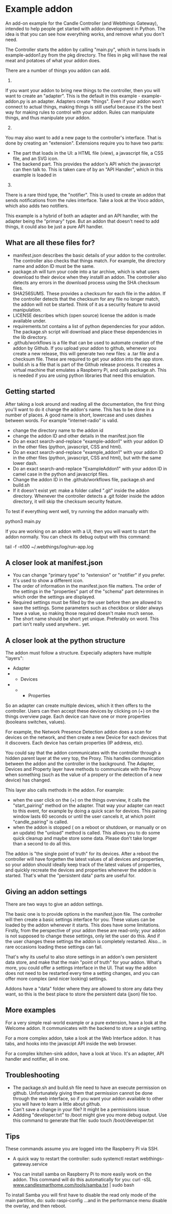 # Example addon

An add-on example for the Candle Controller (and Webthings Gateway), intended to help people get started with addon development in Python. The idea is that you can see how everything works, and remove what you don't need.

The Controller starts the addon by calling "main.py", which in turns loads in example-addon1.py from the pkg directory. The files in pkg will have the real meat and potatoes of what your addon does.

There are a number of things you addon can add.

1.
If you want your addon to bring new things to the controller, then you will want to create an "adapter". This is the default in this example - example-addon.py is an adapter.
Adapters create "things". Even if your addon won't connect to actual things, making things is still useful because it's the best way for making rules to control with your addon. Rules can manipulate things, and thus manipulate your addon.

2.
You may also want to add a new page to the controller's interface. That is done by creating an "extension". Extensions require you to have two parts:
- The part that loads in the UI: a HTML file (view), a javascript file, a CSS file, and an SVG icon.
- The backend part. This provides the addon's API which the javascript can then talk to. This is taken care of by an "API Handler", which in this example is loaded in

3.
There is a rare third type, the "notifier". This is used to create an addon that sends notifications from the rules interface. Take a look at the Voco addon, which also adds two notifiers.

This example is a hybrid of both an adapter and an API handler, with the adapter being the "primary" type. But an addon that doesn't need to add things, it could also be just a pure API handler.



## What are all these files for?

- manifest.json describes the basic details of your addon to the controller. The controller also checks that things match. For example, the directory name and addon ID must be the same.
- package.sh will turn your code into a tar archive, which is what users download to their device when they installl an addon. The controller also detects any errors in the download process using the SHA checksum files.
- SHA256SUMS. These provides a checksum for each file in the addon. If the controller detects that the checksum for any file no longer match, the addon will not be started. Think of it as a security feature to avoid manipulation.
- LICENSE describes which (open source) license the addon is made available under.
- requirements.txt contains a list of python dependencies for your addon. The package.sh script will download and place these dependencies in the lib directory.
- .github/workflows is a file that can be used to automate creation of the addon by Github. If you upload your addon to github, whenever you create a new release, this will generate two new files: a .tar file and a checksum file. These are required to get your addon into the app store.
- build.sh is a file that is part of the Github release process. It creates a virtual machine that emulates a Raspberry Pi, and calls package.sh. This is needed if you are using python libraries that need this emulation.

## Getting started

After taking a look around and reading all the documentation, the first thing you'll want to do it change the addon's name. This has to be done in a number of places. A good name is short, lowercase and uses dashes between words. For example "internet-radio" is valid.
- change the directory name to the addon id
- change the addon ID and other details in the manifest.json file
- Do an exact search-and-replace "example-addon1" with your addon ID in the other files (python, javascript, CSS and html).
- Do an exact search-and-replace "example_addon1" with your addon ID in the other files (python, javascript, CSS and html), but with the same lower dash.
- Do an exact search-and-replace "ExampleAddon1" with your addon ID in camel case in the python and javascript files.
- Change the addon ID in the .github/workflows file, package.sh and build.sh
- If it doesn't exist yet: make a folder called ".git" inside the addon directory. Whenever the controller detects a .git folder inside the addon directory, it will skip the checksum security feature.

To test if everything went well, try running the addon manually with:

python3 main.py

If you are working on an addon with a UI, then you will want to start the addon normally. You can check its debug output with this command:

tail -f -n100 ~/.webthings/log/run-app.log





## A closer look at manifest.json

- You can change "primary type" to "extension" or "notifier" if you prefer. It's used to show a different icon.
- The order of information in the manifest.json file matters. The order of the settings in the "properties" part of the "schema" part determines in which order the settings are displayed.
- Required settings must be filled by the user before then are allowed to save the settings. Some parameters such as checkbox or slider always have a value, so making those required doesn't make much sense.
- The short name should be short yet unique. Preferably on word. This part isn't really used anywhere.. yet.



## A closer look at the python structure

The addon must follow a structure. Expecially adapters have multiple "layers":
- Adapter
- - Devices
- - - Properties

So an adapter can create multiple devices, which it then offers to the controller. Users can then accept these devices by clicking on (+) on the things overview page.
Each device can have one or more properties (booleans switches, values).

For example, the Network Presence Detection addon does a scan for devices on the network, and then create a new Device for each devices that it discovers. Each device has certain properties (IP address, etc).

You could say that the addon communicates with the controller through a hidden parent layer at the very top, the Proxy. This handles communication between the addon and the controller in the background. The Adapter, Devices and Property layer have methods to communicate with the Proxy when something (such as the value of a propery or the detection of a new device) has changed.

This layer also calls methods in the addon. For example:
- when the user click on the (+) on the things overview, it calls the "start_pairing" method on the adapter. That way your adapter can react to this event, for example by doing a quick scan for devices. This pairing window lasts 60 seconds or until the user cancels it, at which point "candle_pairing" is called.
- when the addon is stopped ( on a reboot or shutdown, or manually or on an update) the "unload" method is called. This allows you to do some quick cleanup and maybe store some data. Please don't take longer than a second to do all this.

The addon is "the single point of truth" for its devices. After a reboot the controller will have forgetten the latest values of all devices and properties, so your addon should ideally keep track of the latest values of properties, and quickly recreate the devices and properties whenever the addon is started. That's what the "persistent data" parts are useful for.


## Giving an addon settings

There are two ways to give an addon settings. 

The basic one is to provide options in the manifest.json file. The controller will then create a basic settings interface for you. These values can be loaded by the addon whenever it starts. This does have some limitations. Firstly, from the perspective of your addon these are read-only; your addon is not supposed to change these settings, only let the user do this. And if the user changes these settings the addon is completely restarted. Also... in rare occasions loading these settings can fail. 

That's why its useful to also store settings in an addon's own persistent data store, and make that the main "point of truth" for your addon. What's more, you could offer a settings interface in the UI. That way the addon does not need to be restarted every time a setting changes, and you can offer more complex (and nicer looking) settings.

Addons have a "data" folder where they are allowed to store any data they want, so this is the best place to store the persistent data (json) file too.


## More examples

For a very simple real-world example or a pure extension, have a look at the Welcome addon. It communicates with the backend to store a single setting.

For a more complex addon, take a look at the Web Interface addon. It has tabs, and hooks into the javascipt API inside the web browser.

For a complex kitchen-sink addon, have a look at Voco. It's an adapter, API handler and notifier, all in one.


## Troubleshooting

- The package.sh and build.sh file need to have an execute permission on github. Unfortunately giving them that permission cannot be done through the web interface, so if you want your addon available to other you will have to learn a little about github.
- Can't save a change in your file? It might be a permissions issue.
- Addding "developer.txt" to /boot might give you more debug output. Use this command to generate that file: sudo touch /boot/developer.txt


## Tips

These commands assume you are logged into the Raspberry Pi via SSH.

- A quick way to restart the controller:
sudo systemctl restart webthings-gateway.service


- You can install samba on Raspberry Pi to more easily work on the addon. This command will do this automatically for you:
curl -sSL www.candlesmarthome.com/tools/samba.txt | sudo bash

To install Samba you will first have to disable the read only mode of the main partition, do:
sudo raspi-config
...and in the performance menu disable the overlay, and then reboot.




